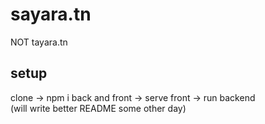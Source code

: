 # sayara.tn
NOT tayara.tn  

## setup  
clone -> npm i back and front -> serve front -> run backend  
(will write better README some other day)